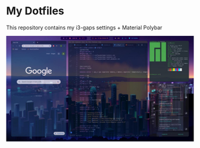 # My Dotfiles
This repository contains my i3-gaps settings + Material Polybar

![Screenshot](./assets/screenshot.jpg)
